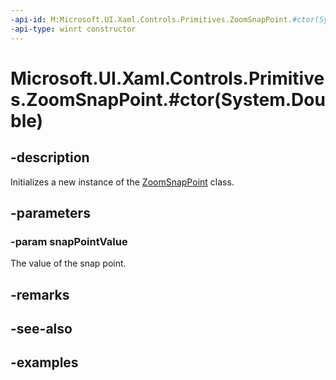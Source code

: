 ```yaml
---
-api-id: M:Microsoft.UI.Xaml.Controls.Primitives.ZoomSnapPoint.#ctor(System.Double)
-api-type: winrt constructor
---
```


# Microsoft.UI.Xaml.Controls.Primitives.ZoomSnapPoint.#ctor(System.Double)

<!--
public ZoomSnapPoint (double snapPointValue);
-->

## -description

Initializes a new instance of the [ZoomSnapPoint](zoomsnappoint.md) class.

## -parameters

### -param snapPointValue

The value of the snap point.

## -remarks

## -see-also

## -examples

